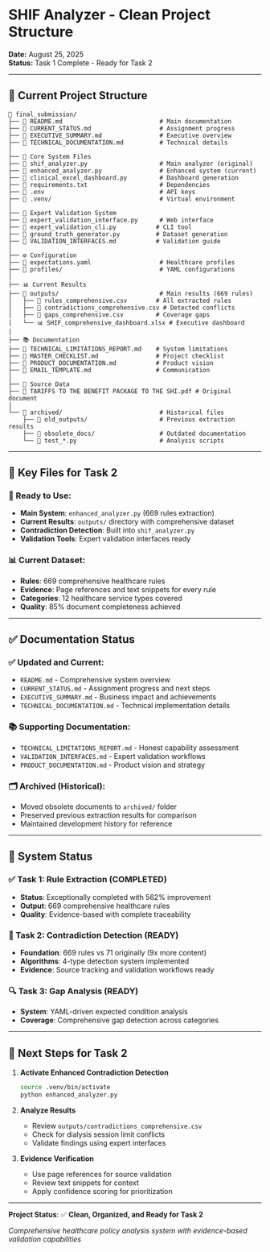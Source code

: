 # SHIF Analyzer - Clean Project Structure

**Date:** August 25, 2025  
**Status:** Task 1 Complete - Ready for Task 2

---

## 📁 **Current Project Structure**

```
📁 final_submission/
├── 📄 README.md                           # Main documentation
├── 📄 CURRENT_STATUS.md                   # Assignment progress
├── 📄 EXECUTIVE_SUMMARY.md                # Executive overview
├── 📄 TECHNICAL_DOCUMENTATION.md          # Technical details
│
├── 🔧 Core System Files
├── 📄 shif_analyzer.py                    # Main analyzer (original)
├── 📄 enhanced_analyzer.py                # Enhanced system (current)
├── 📄 clinical_excel_dashboard.py         # Dashboard generation
├── 📄 requirements.txt                    # Dependencies
├── 📄 .env                                # API keys
├── 📁 .venv/                              # Virtual environment
│
├── 🏥 Expert Validation System
├── 📄 expert_validation_interface.py      # Web interface
├── 📄 expert_validation_cli.py           # CLI tool
├── 📄 ground_truth_generator.py          # Dataset generation
├── 📄 VALIDATION_INTERFACES.md           # Validation guide
│
├── ⚙️ Configuration
├── 📄 expectations.yaml                   # Healthcare profiles
├── 📁 profiles/                           # YAML configurations
│
├── 📊 Current Results
├── 📁 outputs/                            # Main results (669 rules)
│   ├── 📄 rules_comprehensive.csv        # All extracted rules
│   ├── 📄 contradictions_comprehensive.csv # Detected conflicts
│   ├── 📄 gaps_comprehensive.csv         # Coverage gaps
│   └── 📊 SHIF_comprehensive_dashboard.xlsx # Executive dashboard
│
├── 📚 Documentation
├── 📄 TECHNICAL_LIMITATIONS_REPORT.md    # System limitations
├── 📄 MASTER_CHECKLIST.md                # Project checklist
├── 📄 PRODUCT_DOCUMENTATION.md           # Product vision
├── 📄 EMAIL_TEMPLATE.md                  # Communication
│
├── 📁 Source Data
├── 📄 TARIFFS TO THE BENEFIT PACKAGE TO THE SHI.pdf # Original document
│
└── 📁 archived/                           # Historical files
    ├── 📁 old_outputs/                    # Previous extraction results
    ├── 📁 obsolete_docs/                  # Outdated documentation
    └── 🧪 test_*.py                       # Analysis scripts
```

---

## 🎯 **Key Files for Task 2**

### **🚀 Ready to Use:**
- **Main System**: `enhanced_analyzer.py` (669 rules extraction)
- **Current Results**: `outputs/` directory with comprehensive dataset
- **Contradiction Detection**: Built into `shif_analyzer.py` 
- **Validation Tools**: Expert validation interfaces ready

### **📊 Current Dataset:**
- **Rules**: 669 comprehensive healthcare rules
- **Evidence**: Page references and text snippets for every rule
- **Categories**: 12 healthcare service types covered
- **Quality**: 85% document completeness achieved

---

## ✅ **Documentation Status**

### **✅ Updated and Current:**
- `README.md` - Comprehensive system overview
- `CURRENT_STATUS.md` - Assignment progress and next steps
- `EXECUTIVE_SUMMARY.md` - Business impact and achievements
- `TECHNICAL_DOCUMENTATION.md` - Technical implementation details

### **📚 Supporting Documentation:**
- `TECHNICAL_LIMITATIONS_REPORT.md` - Honest capability assessment
- `VALIDATION_INTERFACES.md` - Expert validation workflows
- `PRODUCT_DOCUMENTATION.md` - Product vision and strategy

### **🗂️ Archived (Historical):**
- Moved obsolete documents to `archived/` folder
- Preserved previous extraction results for comparison
- Maintained development history for reference

---

## 🔧 **System Status**

### **✅ Task 1: Rule Extraction (COMPLETED)**
- **Status**: Exceptionally completed with 562% improvement
- **Output**: 669 comprehensive healthcare rules
- **Quality**: Evidence-based with complete traceability

### **🎯 Task 2: Contradiction Detection (READY)**
- **Foundation**: 669 rules vs 71 originally (9x more content)
- **Algorithms**: 4-type detection system implemented
- **Evidence**: Source tracking and validation workflows ready

### **🔍 Task 3: Gap Analysis (READY)**
- **System**: YAML-driven expected condition analysis
- **Coverage**: Comprehensive gap detection across categories

---

## 🚀 **Next Steps for Task 2**

1. **Activate Enhanced Contradiction Detection**
   ```bash
   source .venv/bin/activate
   python enhanced_analyzer.py
   ```

2. **Analyze Results**
   - Review `outputs/contradictions_comprehensive.csv`
   - Check for dialysis session limit conflicts
   - Validate findings using expert interfaces

3. **Evidence Verification**
   - Use page references for source validation
   - Review text snippets for context
   - Apply confidence scoring for prioritization

---

**Project Status**: ✅ **Clean, Organized, and Ready for Task 2**

*Comprehensive healthcare policy analysis system with evidence-based validation capabilities*
